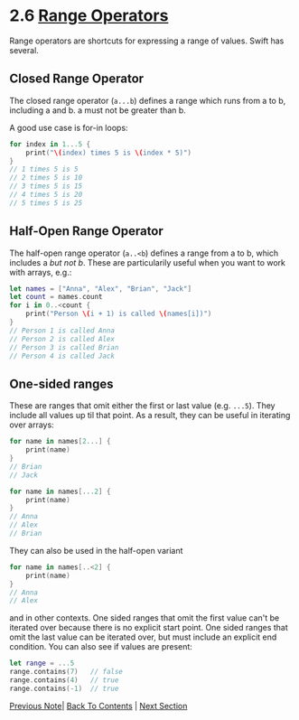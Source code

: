 # 2.6 [Range Operators](https://developer.apple.com/library/content/documentation/Swift/Conceptual/Swift_Programming_Language/BasicOperators.html#//apple_ref/doc/uid/TP40014097-CH6-ID74)

Range operators are shortcuts for expressing a range of values. Swift has several.

## Closed Range Operator

The closed range operator (`a...b`) defines a range which runs from a to b, including a and b. a must not be greater than b.

A good use case is for-in loops:
```Swift
for index in 1...5 {
    print("\(index) times 5 is \(index * 5)")
}
// 1 times 5 is 5
// 2 times 5 is 10
// 3 times 5 is 15
// 4 times 5 is 20
// 5 times 5 is 25
```

## Half-Open Range Operator

The half-open range operator (`a..<b`) defines a range from a to b, which includes a *but not b*. These are particularily useful when you want to work with arrays, e.g.:
```Swift
let names = ["Anna", "Alex", "Brian", "Jack"]
let count = names.count
for i in 0..<count {
    print("Person \(i + 1) is called \(names[i])")
}
// Person 1 is called Anna
// Person 2 is called Alex
// Person 3 is called Brian
// Person 4 is called Jack
```

## One-sided ranges

These are ranges that omit either the first or last value (e.g. `...5`). They include all values up til that point. As a result, they can be useful in iterating over arrays:

```Swift
for name in names[2...] {
    print(name)
}
// Brian
// Jack

for name in names[...2] {
    print(name)
}
// Anna
// Alex
// Brian
```

They can also be used in the half-open variant

```Swift
for name in names[..<2] {
    print(name)
}
// Anna
// Alex
```

and in other contexts. One sided ranges that omit the first value can't be iterated over because there is no explicit start point. One sided ranges that omit the last value can be iterated over, but must include an explicit end condition. You can also see if values are present:


```Swift
let range = ...5
range.contains(7)   // false
range.contains(4)   // true
range.contains(-1)  // true
```

[Previous Note](../2%20-%20Basic%20Operators/2.5%20-%20Nil-Coalescing%20Operator.md)| [Back To Contents](https://github.com/Firanus/swift-language-guide-notes) |  [Next Section](../3%20-%20Strings%20and%20Characters/3.0%20-%20Strings%20and%20Characters.md)